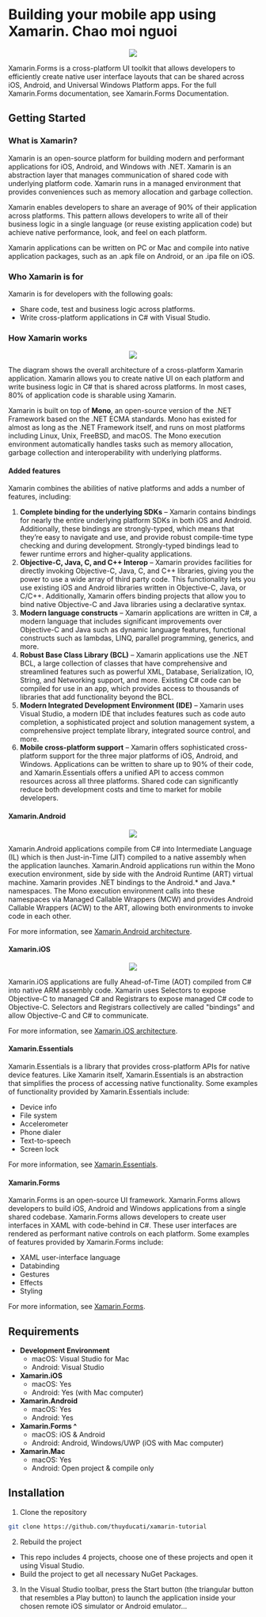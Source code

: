 # Building your mobile app using Xamarin. Chao moi nguoi
<p align="center">
    <img src="https://docs.microsoft.com/en-us/xamarin/get-started/what-is-xamarin-images/xamarin-app-cropped.png" />
</p>

Xamarin.Forms is a cross-platform UI toolkit that allows developers to efficiently create native user interface layouts that can be shared across iOS, Android, and Universal Windows Platform apps. For the full Xamarin.Forms documentation, see Xamarin.Forms Documentation.

## Getting Started

### What is Xamarin?
Xamarin is an open-source platform for building modern and performant applications for iOS, Android, and Windows with .NET. Xamarin is an abstraction layer that manages communication of shared code with underlying platform code. Xamarin runs in a managed environment that provides conveniences such as memory allocation and garbage collection.

Xamarin enables developers to share an average of 90% of their application across platforms. This pattern allows developers to write all of their business logic in a single language (or reuse existing application code) but achieve native performance, look, and feel on each platform.

Xamarin applications can be written on PC or Mac and compile into native application packages, such as an .apk file on Android, or an .ipa file on iOS.

### Who Xamarin is for
Xamarin is for developers with the following goals:
- Share code, test and business logic across platforms.
- Write cross-platform applications in C# with Visual Studio.

### How Xamarin works
<p align="center">
    <img src="https://docs.microsoft.com/en-us/xamarin/get-started/what-is-xamarin-images/xamarin-architecture.png" />
</p>

The diagram shows the overall architecture of a cross-platform Xamarin application. Xamarin allows you to create native UI on each platform and write business logic in C# that is shared across platforms. In most cases, 80% of application code is sharable using Xamarin.

Xamarin is built on top of **Mono**, an open-source version of the .NET Framework based on the .NET ECMA standards. Mono has existed for almost as long as the .NET Framework itself, and runs on most platforms including Linux, Unix, FreeBSD, and macOS. The Mono execution environment automatically handles tasks such as memory allocation, garbage collection and interoperability with underlying platforms.

#### Added features
Xamarin combines the abilities of native platforms and adds a number of features, including:
1. **Complete binding for the underlying SDKs** – Xamarin contains bindings for nearly the entire underlying platform SDKs in both iOS and Android. Additionally, these bindings are strongly-typed, which means that they’re easy to navigate and use, and provide robust compile-time type checking and during development. Strongly-typed bindings lead to fewer runtime errors and higher-quality applications.
2. **Objective-C, Java, C, and C++ Interop** – Xamarin provides facilities for directly invoking Objective-C, Java, C, and C++ libraries, giving you the power to use a wide array of third party code. This functionality lets you use existing iOS and Android libraries written in Objective-C, Java, or C/C++. Additionally, Xamarin offers binding projects that allow you to bind native Objective-C and Java libraries using a declarative syntax.
3. **Modern language constructs** – Xamarin applications are written in C#, a modern language that includes significant improvements over Objective-C and Java such as dynamic language features, functional constructs such as lambdas, LINQ, parallel programming, generics, and more.
4. **Robust Base Class Library (BCL)** – Xamarin applications use the .NET BCL, a large collection of classes that have comprehensive and streamlined features such as powerful XML, Database, Serialization, IO, String, and Networking support, and more. Existing C# code can be compiled for use in an app, which provides access to thousands of libraries that add functionality beyond the BCL.
5. **Modern Integrated Development Environment (IDE)** – Xamarin uses Visual Studio, a modern IDE that includes features such as code auto completion, a sophisticated project and solution management system, a comprehensive project template library, integrated source control, and more.
6. **Mobile cross-platform support** – Xamarin offers sophisticated cross-platform support for the three major platforms of iOS, Android, and Windows. Applications can be written to share up to 90% of their code, and Xamarin.Essentials offers a unified API to access common resources across all three platforms. Shared code can significantly reduce both development costs and time to market for mobile developers.

#### Xamarin.Android
<p align="center">
    <img src="https://docs.microsoft.com/en-us/xamarin/get-started/what-is-xamarin-images/android-architecture-cropped.png" />
</p>

Xamarin.Android applications compile from C# into Intermediate Language (IL) which is then Just-in-Time (JIT) compiled to a native assembly when the application launches. Xamarin.Android applications run within the Mono execution environment, side by side with the Android Runtime (ART) virtual machine. Xamarin provides .NET bindings to the Android.* and Java.* namespaces. The Mono execution environment calls into these namespaces via Managed Callable Wrappers (MCW) and provides Android Callable Wrappers (ACW) to the ART, allowing both environments to invoke code in each other.

For more information, see [Xamarin.Android architecture](https://docs.microsoft.com/en-us/xamarin/android/internals/architecture).

#### Xamarin.iOS
<p align="center">
    <img src="https://docs.microsoft.com/en-us/xamarin/get-started/what-is-xamarin-images/ios-architecture-cropped.png" />
</p>

Xamarin.iOS applications are fully Ahead-of-Time (AOT) compiled from C# into native ARM assembly code. Xamarin uses Selectors to expose Objective-C to managed C# and Registrars to expose managed C# code to Objective-C. Selectors and Registrars collectively are called "bindings" and allow Objective-C and C# to communicate.

For more information, see [Xamarin.iOS architecture](https://docs.microsoft.com/en-us/xamarin/ios/internals/architecture).

#### Xamarin.Essentials
Xamarin.Essentials is a library that provides cross-platform APIs for native device features. Like Xamarin itself, Xamarin.Essentials is an abstraction that simplifies the process of accessing native functionality. Some examples of functionality provided by Xamarin.Essentials include:
- Device info
- File system
- Accelerometer
- Phone dialer
- Text-to-speech
- Screen lock

For more information, see [Xamarin.Essentials](https://docs.microsoft.com/en-us/xamarin/essentials/).

#### Xamarin.Forms
Xamarin.Forms is an open-source UI framework. Xamarin.Forms allows developers to build iOS, Android and Windows applications from a single shared codebase. Xamarin.Forms allows developers to create user interfaces in XAML with code-behind in C#. These user interfaces are rendered as performant native controls on each platform. Some examples of features provided by Xamarin.Forms include:
- XAML user-interface language
- Databinding
- Gestures
- Effects
- Styling

For more information, see [Xamarin.Forms](https://docs.microsoft.com/en-us/xamarin/xamarin-forms/).

## Requirements
* **Development Environment**
    - macOS: Visual Studio for Mac
    - Android: Visual Studio
* **Xamarin.iOS**
    - macOS: Yes
    - Android: Yes (with Mac computer)
* **Xamarin.Android**
    - macOS: Yes
    - Android: Yes
* **Xamarin.Forms ^**
    - macOS: iOS & Android
    - Android: Android, Windows/UWP (iOS with Mac computer)
* **Xamarin.Mac**
    - macOS: Yes
    - Android: Open project & compile only

## Installation
1. Clone the repository
```sh
git clone https://github.com/thuyducati/xamarin-tutorial
```
2. Rebuild the project
- This repo includes 4 projects, choose one of these projects and open it using Visual Studio.
- Build the project to get all necessary NuGet Packages.
3. In the Visual Studio toolbar, press the Start button (the triangular button that resembles a Play button) to launch the application inside your chosen remote iOS simulator or Android emulator...